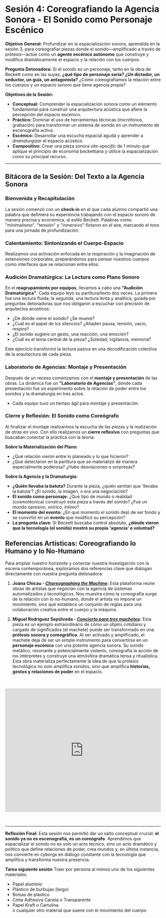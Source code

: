 
# **Sesión 4: Coreografiando la Agencia Sonora - El Sonido como Personaje Escénico**

**Objetivo General:**
Profundizar en la espacialización sonora, aprendida en la sesión 3, para coreografiar piezas donde el sonido—amplificado a través de prótesis—actúe como un **agente escénico autónomo** que construye y modifica dramáticamente el espacio y la relación con los cuerpos.

**Pregunta Detonadora:**
Si el sonido es un personaje, tanto en la obra de Beckett como en las suyas, **¿qué tipo de personaje sería? ¿Un dictador, un seductor, un guía, un antagonista?** ¿Cómo coreografiamos la relación entre los cuerpos y un espacio sonoro que tiene agencia propia?

**Objetivos de la Sesión:**
*   **Conceptual:** Comprender la espacialización sonora como un elemento fundamental para construir una arquitectura acústica que altere la percepción del espacio escénico.
*   **Práctico:** Dominar el uso de herramientas técnicas (micrófonos, grabación) para transformar un sistema de sonido en un instrumento de escenografía activa.
*   **Escénico:** Desarrollar una escucha espacial aguda y aprender a *dramaturgizar* el espacio acústico.
*   **Compositivo:** Crear una pieza sonora *site-specific* de 1 minuto que aplique el principio de economía beckettiana y utilice la espacialización como su principal recurso.

---

## **Bitácora de la Sesión: Del Texto a la Agencia Sonora**

### **Bienvenida y Recapitulación**
La sesión comenzó con un **check-in** en el que cada alumno compartió una palabra que definiera su experiencia trabajando con el espacio sonoro de manera precisa y económica, al estilo Beckett. Palabras como "minimalismo", "tensión" y "inmersivo" flotaron en el aire, marcando el tono para una jornada de profundización.

### **Calentamiento: Sintonizando el Cuerpo-Espacio**
Realizamos una activación enfocada en la respiración y la imaginación de extensiones corporales, preparándonos para pensar nuestros cuerpos como interfaces que se relacionan entre ellos.

### **Audición Dramatúrgica: La Lectura como Plano Sonoro**
En el **reagrupamiento por equipos**, llevamos a cabo una **"Audición Dramatúrgica"**. Cada equipo leyó su partitura/texto dos veces. La primera fue una lectura fluida; la segunda, una lectura lenta y analítica, guiada por preguntas detonadoras que nos obligaron a escuchar con precisión de arquitectos acústicos:
*   ¿De dónde viene el sonido? ¿Se mueve?
*   ¿Cuál es el papel de los silencios? ¿Añaden pausa, tensión, vacío, respiro?
*   ¿El sonido sugiere un gesto, una reacción, una emoción?
*   ¿Cuál es el tema central de la pieza? ¿Soledad, vigilancia, memoria?

Este ejercicio transformó la lectura pasiva en una decodificación colectiva de la arquitectura de cada pieza.

### **Laboratorio de Agencias: Montaje y Presentación**
Después de un receso comenzamos con el **montaje y presentación** de las obras. La dinámica fue un **"Laboratorio de Agencias"**, donde cada presentación fue un experimento sobre la relación de poder entre los sonidos y la dramaturgia en tres actos.
*   Cada equipo tuvo un tiempo ágil para montaje y presentación.

### **Cierre y Reflexión: El Sonido como Coreógrafo**
Al finalizar el montaje realizarmos la escucha de las piezas y la realización de otras en vivo. Con ello realizamos un **cierre reflexivo** con preguntas que buscaban conectar la práctica con la teoría:

**Sobre la Materialización del Plano:**
*   ¿Qué relación vieron entre lo planeado y lo que hicieron?
*   ¿Qué detectaron en la partitura que se materializó de manera especialmente poderosa? ¿Hubo desviaciones o sorpresas?

**Sobre la Agencia y la Dramaturgia:**
*   **¿Quién llevaba la batuta?** Durante la pieza, ¿quién sentían que 'llevaba la batuta'? ¿El sonido, la imagen, o era una negociación?
*   **El sonido como personaje:** ¿Qué tipo de mundo o realidad (cosmotécnica) construyó esta pieza a través del sonido? ¿Fue un mundo opresivo, onírico, íntimo?
*   **El momento del evento:** ¿En qué momento el sonido dejó de ser fondo y se convirtió en un **evento** que modificó su percepción?
*   **La pregunta clave:** Si Beckett buscaba control absoluto, **¿dónde vieron que la tecnología (el sonido) mostró su propia 'agencia' o voluntad?**

## **Referencias Artísticas: Coreografiando lo Humano y lo No-Humano**

Para ampliar nuestro horizonte y conectar nuestra investigación con la escena contemporánea, exploramos dos referencias clave que dialogan directamente con nuestra pregunta detonadora:

1.  **Joana Chicau - *[Choreographing the Machine](https://re-coding.technology/choreographing-you/)*:** Esta plataforma reúne obras de artistas que negocian con la agencia de sistemas automatizados y tecnológicos. Nos muestra cómo la coreografía surge de la relación con lo no-humano, donde el artista no impone un movimiento, sino que establece un conjunto de reglas para una colaboración creativa entre el cuerpo y la máquina.

2.  **Miguel Rodríguez Sepúlveda - *[Concierto para tres machetes](https://www.miguelrodriguezsepulveda.com/concierto-para-tres-machetes)*:** Esta pieza es un ejemplo extraordinario de cómo un objeto cotidiano y cargado de significados (el machete) puede ser transformado en una **prótesis sonora y coreográfica**. Al ser activado y amplificado, el machete deja de ser un simple instrumento para convertirse en un **personaje escénico** con una potente agencia sonora. Su sonido metálico, resonante y potencialmente violento, coreografía la acción de los intérpretes y construye una atmósfera dramática tensa y ritualística. Esta obra materializa perfectamente la idea de que la prótesis tecnológica no solo amplifica sonidos, sino que amplifica **historias, gestos y relaciones de poder** en el espacio.

<iframe 
  width="100%" 
  height="400" 
  src="https://www.youtube.com/embed/R7ziJ2ov3WA" 
  frameborder="0" 
  allow="accelerometer; autoplay; clipboard-write; encrypted-media; gyroscope; picture-in-picture" 
  allowfullscreen
  style="margin: 2rem 0;">
</iframe>

---

**Reflexión Final:**
Esta sesión nos permitió dar un salto conceptual crucial: **el sonido ya no es escenografía, es un coreógrafo**. Aprendimos que espacializar el sonido no es solo un acto técnico, sino un acto dramático y político que define relaciones de poder, crea mundos y, en última instancia, nos convierte en cyborgs en diálogo constante con la tecnología que amplifica y transforma nuestra presencia.

**Tarea siguiente sesión**
Traer por persona al menos uno de los siguientes materiales.  
- Papel aluminio  
- Plástico de burbujas (largo)  
- Bolsas de plástico  
- Cinta Adhesiva Canela o Transparente  
- Papel Kraft o Cartulina   
o cualquier otro material que suene con el movimiento del cuerpo  
